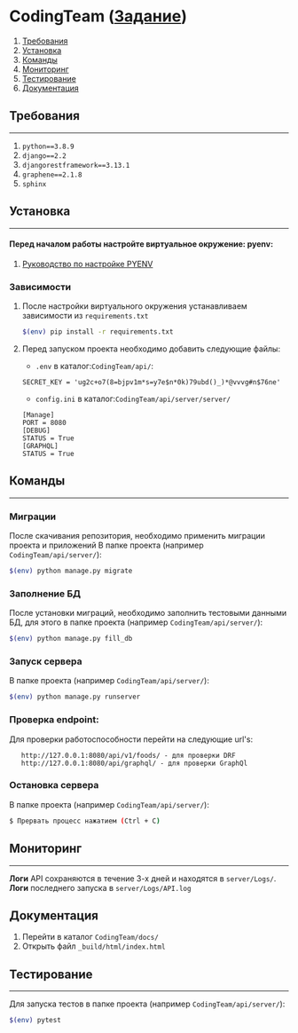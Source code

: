 # CodingTeam ([Задание](https://gist.github.com/ir0nfelix/88095feccf59824a60deb0ddb3aa3f29))


1. [Требования](#Требования)
2. [Установка](#Установка)
3. [Команды](#Команды)
4. [Мониторинг](#Мониторинг)
5. [Тестирование](#Тестирование)
6. [Документация](#Документация)

## Требования 

---
1. `python==3.8.9`
2. `django==2.2`
3. `djangorestframework==3.13.1`
4. `graphene==2.1.8`
5. `sphinx`

## Установка

---
#### Перед началом работы настройте виртуальное окружение: pyenv:
1. [Руководство по настройке PYENV](https://github.com/pyenv/pyenv)

### Зависимости

1. После настройки виртуального окружения устанавливаем зависимости из `requirements.txt`
    ```bash
    $(env) pip install -r requirements.txt
    ```
   
2. Перед запуском проекта необходимо добавить следующие файлы:
    * `.env` в каталог:`CodingTeam/api/`:
   
    ```
   SECRET_KEY = 'ug2c+o7(8=bjpv1m*s=y7e$n*0k)79ubd()_)*@vvvg#n$76ne'
    ```
   
   * `config.ini` в каталог:`CodingTeam/api/server/server/`
    ```
   [Manage]
   PORT = 8080
   [DEBUG]
   STATUS = True
   [GRAPHQL]
   STATUS = True
    ```

## Команды
---
### Миграции
После скачивания репозитория, необходимо применить миграции проекта и приложений
В папке проекта (например `CodingTeam/api/server/`):
```bash
$(env) python manage.py migrate
```

### Заполнение БД
После установки миграций, необходимо заполнить тестовыми данными БД, для этого
в папке проекта (например `CodingTeam/api/server/`):
```bash
$(env) python manage.py fill_db
```

### Запуск сервера
В папке проекта (например `CodingTeam/api/server/`):
```bash
$(env) python manage.py runserver
```

### Проверка endpoint:
Для проверки работоспособности перейти на следующие url's:

```
   http://127.0.0.1:8080/api/v1/foods/ - для проверки DRF
   http://127.0.0.1:8080/api/graphql/ - для проверки GraphQl
```

### Остановка сервера

В папке проекта (например `CodingTeam/api/server/`):
```bash
$ Прервать процесс нажатием (Ctrl + C)
```

## Мониторинг

---
**Логи** API сохраняются в течение 3-х дней и находятся в `server/Logs/`.
**Логи** последнего запуска в `server/Logs/API.log`

## Документация

1. Перейти в каталог `CodingTeam/docs/`
2. Открыть файл `_build/html/index.html`


## Тестирование

---
Для запуска тестов в папке проекта (например `CodingTeam/api/server/`):

```bash
$(env) pytest
```